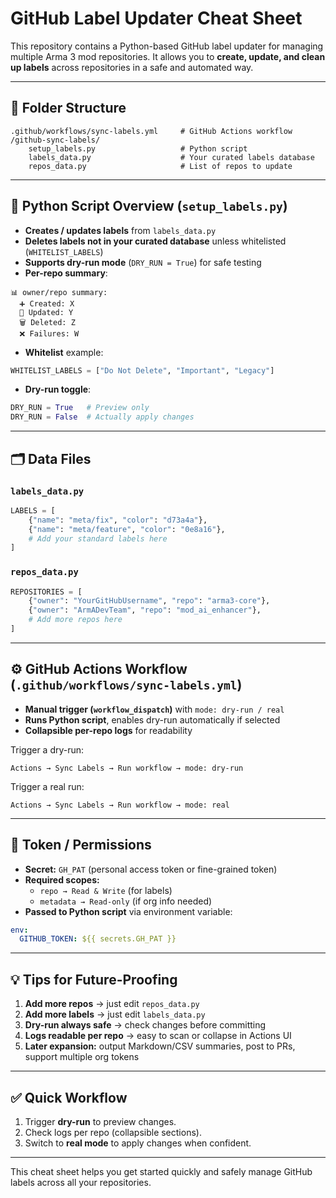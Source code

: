 # GitHub Label Updater Cheat Sheet

This repository contains a Python-based GitHub label updater for managing multiple Arma 3 mod repositories. It allows you to **create, update, and clean up labels** across repositories in a safe and automated way.

---

## 📁 Folder Structure

```
.github/workflows/sync-labels.yml     # GitHub Actions workflow
/github-sync-labels/
    setup_labels.py                   # Python script
    labels_data.py                    # Your curated labels database
    repos_data.py                     # List of repos to update
```

---

## 🐍 Python Script Overview (`setup_labels.py`)

- **Creates / updates labels** from `labels_data.py`
- **Deletes labels not in your curated database** unless whitelisted (`WHITELIST_LABELS`)
- **Supports dry-run mode** (`DRY_RUN = True`) for safe testing
- **Per-repo summary**:

```
📊 owner/repo summary:
  ➕ Created: X
  🔄 Updated: Y
  🗑️ Deleted: Z
  ❌ Failures: W
```

- **Whitelist** example:

```python
WHITELIST_LABELS = ["Do Not Delete", "Important", "Legacy"]
```

- **Dry-run toggle**:

```python
DRY_RUN = True   # Preview only
DRY_RUN = False  # Actually apply changes
```

---

## 🗂️ Data Files

### `labels_data.py`

```python
LABELS = [
    {"name": "meta/fix", "color": "d73a4a"},
    {"name": "meta/feature", "color": "0e8a16"},
    # Add your standard labels here
]
```

### `repos_data.py`

```python
REPOSITORIES = [
    {"owner": "YourGitHubUsername", "repo": "arma3-core"},
    {"owner": "ArmADevTeam", "repo": "mod_ai_enhancer"},
    # Add more repos here
]
```

---

## ⚙️ GitHub Actions Workflow (`.github/workflows/sync-labels.yml`)

- **Manual trigger (`workflow_dispatch`)** with `mode: dry-run / real`
- **Runs Python script**, enables dry-run automatically if selected
- **Collapsible per-repo logs** for readability

Trigger a dry-run:

```
Actions → Sync Labels → Run workflow → mode: dry-run
```

Trigger a real run:

```
Actions → Sync Labels → Run workflow → mode: real
```

---

## 🔑 Token / Permissions

- **Secret:** `GH_PAT` (personal access token or fine-grained token)
- **Required scopes:**
  - `repo → Read & Write` (for labels)
  - `metadata → Read-only` (if org info needed)
- **Passed to Python script** via environment variable:

```yaml
env:
  GITHUB_TOKEN: ${{ secrets.GH_PAT }}
```

---

## 💡 Tips for Future-Proofing

1. **Add more repos** → just edit `repos_data.py`
2. **Add more labels** → just edit `labels_data.py`
3. **Dry-run always safe** → check changes before committing
4. **Logs readable per repo** → easy to scan or collapse in Actions UI
5. **Later expansion:** output Markdown/CSV summaries, post to PRs, support multiple org tokens

---

## ✅ Quick Workflow

1. Trigger **dry-run** to preview changes.
2. Check logs per repo (collapsible sections).
3. Switch to **real mode** to apply changes when confident.

---

This cheat sheet helps you get started quickly and safely manage GitHub labels across all your repositories.


